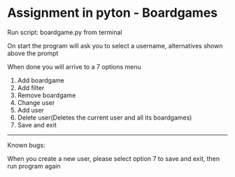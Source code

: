 # Assignment in pyton - Boardgames


Run script: boardgame.py from terminal

On start the program will ask you to select a username, alternatives shown above the prompt

When done you will arrive to a 7 options menu
1. Add boardgame
2. Add filter
3. Remove boardgame
4. Change user
5. Add user
6. Delete user(Deletes the current user and all its boardgames)
7. Save and exit
* * *

Known bugs:

When you create a new user, please select option 7 to save and exit, then run program again
